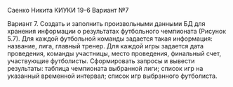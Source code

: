 Саенко Никита КИУКИ 19-6 Вариант №7

Вариант 7. Создать и заполнить произвольными данными БД для хранения информации о результатах футбольного чемпионата (Рисунок 5.7).
Для каждой футбольной команды задается такая информация: название, лига, главный тренер. Для каждой игры задается дата проведения, команды участницы, место проведения, финальный счет, участвующие футболисты. Сформировать запросы и вывести результаты: 
таблица чемпионата выбранной лиги;
список игр на указанный временной интервал;
список игр выбранного футболиста.

